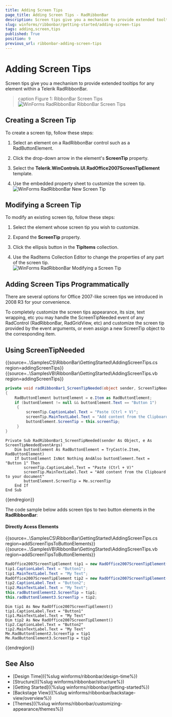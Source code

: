 ```yaml
---
title: Adding Screen Tips
page_title: Adding Screen Tips - RadRibbonBar
description: Screen tips give you a mechanism to provide extended tooltips for any element within a Telerik RadRibbonBar.
slug: winforms/ribbonbar/getting-started/adding-screen-tips
tags: adding,screen,tips
published: True
position: 9
previous_url: ribbonbar-adding-screen-tips
---
```


# Adding Screen Tips

Screen tips give you a mechanism to provide extended tooltips for any element within a Telerik RadRibbonBar.

>caption Figure 1: RibbonBar Screen Tips
![WinForms RadRibbonBar RibbonBar Screen Tips](images/ribbonbar-adding-screen-tips001.png)

## Creating a Screen Tip

To create a screen tip, follow these steps:

1. Select an element on a RadRibbonBar control such as a RadButtonElement.

1. Click the drop-down arrow in the element's __ScreenTip__ property.

1. Select the __Telerik.WinControls.UI.RadOffice2007ScreenTipElement__ template.

1. Use the embedded property sheet to customize the screen tip.<br>![WinForms RadRibbonBar New Screen Tip](images/ribbonbar-adding-screen-tips002.png)

## Modifying a Screen Tip

To modify an existing screen tip, follow these steps:

1. Select the element whose screen tip you wish to customize.

1. Expand the __ScreenTip__ property.

1. Click the ellipsis button in the __TipItems__ collection.

1. Use the RadItems Collection Editor to change the properties of any part of the screen tip.<br>![WinForms RadRibbonBar Modifying a Screen Tip](images/ribbonbar-adding-screen-tips003.png)

## Adding Screen Tips Programmatically

There are several options for Office 2007-like screen tips we introduced in 2008 R3 for your convenience.

To completely customize the screen tips appearance, its size, text wrapping, etc you may handle the ScreenTipNeeded event of any RadControl (RadRibbonBar, RadGridView, etc) and customize the screen tip provided by the event arguments, or even assign a new ScreenTip object to the corresponding item. 

## Using ScreenTipNeeded

{{source=..\SamplesCS\RibbonBar\GettingStarted\AddingScreenTips.cs region=addingScreenTips}} 
{{source=..\SamplesVB\RibbonBar\GettingStarted\AddingScreenTips.vb region=addingScreenTips}} 

````C#
private void radRibbonBar1_ScreenTipNeeded(object sender, ScreenTipNeededEventArgs e)
{
    RadButtonElement buttonElement = e.Item as RadButtonElement;
    if (buttonElement != null && buttonElement.Text == "Button 1")
     {
         screenTip.CaptionLabel.Text = "Paste (Ctrl + V)";
         screenTip.MainTextLabel.Text = "Add content from the Clipboard to your document";
         buttonElement.ScreenTip = this.screenTip;
     }
}

````
````VB.NET
Private Sub RadRibbonBar1_ScreenTipNeeded(sender As Object, e As ScreenTipNeededEventArgs)
    Dim buttonElement As RadButtonElement = TryCast(e.Item, RadButtonElement)
    If buttonElement IsNot Nothing AndAlso buttonElement.Text = "Button 1" Then
        screenTip.CaptionLabel.Text = "Paste (Ctrl + V)"
        screenTip.MainTextLabel.Text = "Add content from the Clipboard to your document"
        buttonElement.ScreenTip = Me.screenTip
    End If
End Sub

````

{{endregion}}

The code sample below adds screen tips to two button elements in the __RadRibbonBar__:

#### Directly Acess Elements

{{source=..\SamplesCS\RibbonBar\GettingStarted\AddingScreenTips.cs region=addScreenTipsToButtonElements}} 
{{source=..\SamplesVB\RibbonBar\GettingStarted\AddingScreenTips.vb region=addScreenTipsToButtonElements}} 

````C#
RadOffice2007ScreenTipElement tip1 = new RadOffice2007ScreenTipElement();
tip1.CaptionLabel.Text = "Button1";
tip1.MainTextLabel.Text = "My Text";
RadOffice2007ScreenTipElement tip2 = new RadOffice2007ScreenTipElement();
tip2.CaptionLabel.Text = "Button2";
tip2.MainTextLabel.Text = "My Text";
this.radButtonElement2.ScreenTip = tip1;
this.radButtonElement3.ScreenTip = tip2;

````
````VB.NET
Dim tip1 As New RadOffice2007ScreenTipElement()
tip1.CaptionLabel.Text = "Button1"
tip1.MainTextLabel.Text = "My Text"
Dim tip2 As New RadOffice2007ScreenTipElement()
tip2.CaptionLabel.Text = "Button2"
tip2.MainTextLabel.Text = "My Text"
Me.RadButtonElement2.ScreenTip = tip1
Me.RadButtonElement3.ScreenTip = tip2

````

{{endregion}}

## See Also

* [Design Time]({%slug winforms/ribbonbar/design-time%})
* [Structure]({%slug winforms/ribbonbar/structure%})
* [Getting Started]({%slug winforms/ribbonbar/getting-started%})
* [Backstage View]({%slug winforms/ribbonbar/backstage-view/overview%})
* [Themes]({%slug winforms/ribbonbar/customizing-appearance/themes%})

